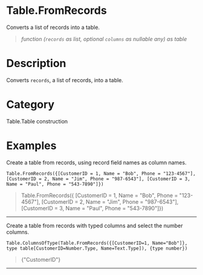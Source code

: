 # Table.FromRecords
Converts a list of records into a table.
> _function (<code>records</code> as list, optional <code>columns</code> as nullable any) as table_

# Description 
Converts <code>records</code>, a list of records, into a table.
# Category 
Table.Table construction
# Examples 
Create a table from records, using record field names as column names.
```
Table.FromRecords({[CustomerID = 1, Name = "Bob", Phone = "123-4567"], [CustomerID = 2, Name = "Jim", Phone = "987-6543"], [CustomerID = 3, Name = "Paul", Phone = "543-7890"]})
```
> Table.FromRecords({ [CustomerID = 1, Name = "Bob", Phone = "123-4567"], [CustomerID = 2, Name = "Jim", Phone = "987-6543"], [CustomerID = 3, Name = "Paul", Phone = "543-7890"]})
***
Create a table from records with typed columns and select the number columns.
```
Table.ColumnsOfType(Table.FromRecords({[CustomerID=1, Name="Bob"]}, type table[CustomerID=Number.Type, Name=Text.Type]), {type number})
```
> {"CustomerID"}
***
